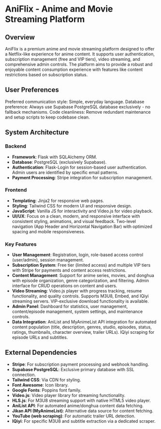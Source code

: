 # AniFlix - Anime and Movie Streaming Platform

## Overview
AniFlix is a premium anime and movie streaming platform designed to offer a Netflix-like experience for anime content. It supports user authentication, subscription management (free and VIP tiers), video streaming, and comprehensive admin controls. The platform aims to provide a robust and enjoyable content consumption experience with features like content restrictions based on subscription status.

## User Preferences
Preferred communication style: Simple, everyday language.
Database preference: Always use Supabase PostgreSQL database exclusively - no fallback mechanisms.
Code cleanliness: Remove redundant maintenance and setup scripts to keep codebase clean.

## System Architecture

### Backend
- **Framework**: Flask with SQLAlchemy ORM.
- **Database**: PostgreSQL (exclusively Supabase).
- **Authentication**: Flask-Login for session-based user authentication. Admin users are identified by specific email patterns.
- **Payment Processing**: Stripe integration for subscription management.

### Frontend
- **Templating**: Jinja2 for responsive web pages.
- **Styling**: Tailwind CSS for modern UI and responsive design.
- **JavaScript**: Vanilla JS for interactivity and Video.js for video playback.
- **UI/UX**: Focus on a clean, modern, and responsive interface with consistent styling, animations, and visual feedback. Two-level navigation (App Header and Horizontal Navigation Bar) with optimized spacing and mobile responsiveness.

### Key Features
- **User Management**: Registration, login, role-based access control (user/admin), session management.
- **Subscription System**: Free tier (limited access) and multiple VIP tiers with Stripe for payments and content access restrictions.
- **Content Management**: Support for anime series, movies, and donghua with episode organization, genre categorization, and filtering. Admin interface for CRUD operations on content and users.
- **Video Streaming**: Video.js player with progress tracking, resume functionality, and quality controls. Supports M3U8, Embed, and IQiyi streaming servers. VIP-exclusive download functionality is available.
- **Admin Panel**: Dashboard for statistics, user management, content/episode management, system settings, and maintenance controls.
- **Data Integration**: AniList and MyAnimeList API integration for automated content population (title, description, genres, studio, episodes, status, ratings, thumbnails, character overview, trailer URLs). IQiyi scraping for episode URLs and subtitles.

## External Dependencies

- **Stripe**: For subscription payment processing and webhook handling.
- **Supabase PostgreSQL**: Exclusive primary database with SSL connection.
- **Tailwind CSS**: Via CDN for styling.
- **Font Awesome**: Icon library.
- **Google Fonts**: Poppins font family.
- **Video.js**: Video player library for streaming functionality.
- **HLS.js**: For M3U8 streaming support with native HTML5 video player.
- **AniList API**: For automated anime/donghua content data fetching.
- **Jikan API (MyAnimeList)**: Alternative data source for content fetching.
- **YouTube (web scraping)**: For automatic trailer URL detection.
- **IQiyi**: For specific M3U8 and subtitle extraction via a dedicated scraper.